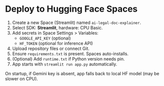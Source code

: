 # Deploy to Hugging Face Spaces

1. Create a new Space (Streamlit) named `ai-legal-doc-explainer`.
2. Select SDK: **Streamlit**, hardware: CPU Basic.
3. Add secrets in Space Settings > Variables:
   - `GOOGLE_API_KEY` (optional)
   - `HF_TOKEN` (optional for inference API)
4. Upload repository files or connect Git.
5. Ensure `requirements.txt` is present. Spaces auto-installs.
6. (Optional) Add `runtime.txt` if Python version needs pin.
7. App starts with `streamlit run app.py` automatically.

On startup, if Gemini key is absent, app falls back to local HF model (may be slower on CPU).
